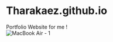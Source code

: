 # Tharakaez.github.io
Portfolio Website for me ! <br>
![MacBook Air - 1](https://user-images.githubusercontent.com/100085288/209117042-f9331f19-59fb-4785-a288-9f80c5a29e31.png)

